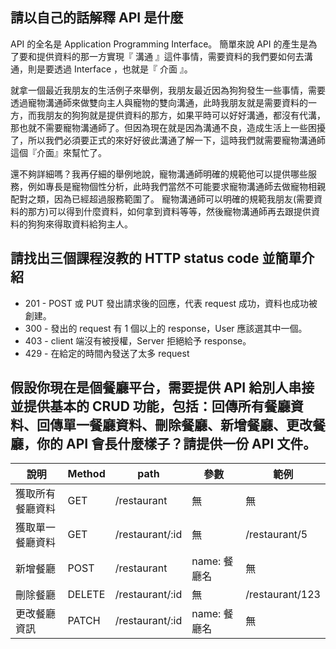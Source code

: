 ## 請以自己的話解釋 API 是什麼

API 的全名是 Application Programming Interface。
簡單來說 API 的產生是為了要和提供資料的那一方實現『 溝通 』這件事情，需要資料的我們要如何去溝通，則是要透過 Interface ，也就是『 介面 』。

就拿一個最近我朋友的生活例子來舉例，我朋友最近因為狗狗發生一些事情，需要透過寵物溝通師來做雙向主人與寵物的雙向溝通，此時我朋友就是需要資料的一方，而我朋友的狗狗就是提供資料的那方，如果平時可以好好溝通，都沒有代溝，那也就不需要寵物溝通師了。但因為現在就是因為溝通不良，造成生活上一些困擾了，所以我們必須要正式的來好好彼此溝通了解一下，這時我們就需要寵物溝通師這個『介面』來幫忙了。

還不夠詳細嗎？我再仔細的舉例地說，寵物溝通師明確的規範他可以提供哪些服務，例如專長是寵物個性分析，此時我們當然不可能要求寵物溝通師去做寵物相親配對之類，因為已經超過服務範圍了。
寵物溝通師可以明確的規範我朋友(需要資料的那方)可以得到什麼資料，如何拿到資料等等，然後寵物溝通師再去跟提供資料的狗狗來得取資料給狗主人。

## 請找出三個課程沒教的 HTTP status code 並簡單介紹

- 201 - POST 或 PUT 發出請求後的回應，代表 request 成功，資料也成功被創建。
- 300 - 發出的 request 有 1 個以上的 response，User 應該選其中一個。
- 403 - client 端沒有被授權，Server 拒絕給予 response。
- 429 - 在給定的時間內發送了太多 request

## 假設你現在是個餐廳平台，需要提供 API 給別人串接並提供基本的 CRUD 功能，包括：回傳所有餐廳資料、回傳單一餐廳資料、刪除餐廳、新增餐廳、更改餐廳，你的 API 會長什麼樣子？請提供一份 API 文件。

| 說明     | Method | path       | 參數                   | 範例             |
|--------|--------|------------|----------------------|----------------|
| 獲取所有餐廳資料 | GET    | /restaurant     | 無           | 無 |
| 獲取單一餐廳資料 | GET    | /restaurant/:id | 無                    | /restaurant/5      |
| 新增餐廳   | POST   | /restaurant     | name: 餐廳名  | 無              |
| 刪除餐廳   | DELETE   | /restaurant/:id     | 無 | /restaurant/123              |
| 更改餐廳資訊   | PATCH   | /restaurant/:id     | name: 餐廳名 | 無              |



